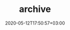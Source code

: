---
title: "archive"
date: 2020-05-12T17:50:57+03:00
draft: false
description: This is teh archive page to show the work we've done thus far
layout: "archive"
type: "archive"
url: /archive
---
